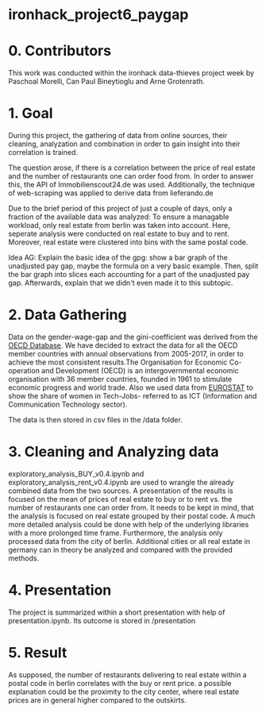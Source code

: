 # ironhack_project6_paygap

# 0. Contributors
This work was conducted within the ironhack data-thieves project week by Paschoal Morelli, Can Paul Bineytioglu and Arne Grotenrath.


# 1. Goal
During this project, the gathering of data from online sources, their cleaning, analyzation and combination in order to gain insight into their correlation is trained.

The question arose, if there is a correlation between the price of real estate and the number of restaurants one can order food from.
In order to answer this, the API of Immobilienscout24.de was used. Additionally, the technique of web-scraping was applied to derive data from lieferando.de

Due to the brief period of this project of just a couple of days, only a fraction of the available data was analyzed: To ensure a managable workload, only real estate from berlin was taken into account. Here, seperate analysis were conducted on real estate to buy and to rent. Moreover, real estate were clustered into bins with the same postal code.

Idea AG: Explain the basic idea of the gpg: show a bar graph of the unadjusted pay gap, maybe the formula on a very basic example. Then, split the bar graph into slices each accounting for a part of the unadjusted pay gap. Afterwards, explain that we didn't even made it to this subtopic.

# 2. Data Gathering
Data on the gender-wage-gap and the gini-coefficient was derived from the [OECD Database](https://data.oecd.org/earnwage/gender-wage-gap.htm). We have decided to extract the data for all the OECD member countries with annual observations from 2005-2017, in order to achieve the most consistent results.The Organisation for Economic Co-operation and Development (OECD) is an intergovernmental economic organisation with 36 member countries, founded in 1961 to stimulate economic progress and world trade. 
Also we used data from [EUROSTAT](https://ec.europa.eu/eurostat/web/products-datasets/-/isoc_sks_itsps) to show the share of women in Tech-Jobs- referred to as ICT (Information and Communication Technology sector).

The data is then stored in csv files in the /data folder.

# 3. Cleaning and Analyzing data
exploratory_analysis_BUY_v0.4.ipynb and exploratory_analysis_rent_v0.4.ipynb are used to wrangle the already combined data from the two sources. A presentation of the results is focused on the mean of prices of real estate to buy or to rent vs. the number of restaurants one can order from. It needs to be kept in mind, that the analysis is focused on real estate grouped by their postal code. A much more detailed analysis could be done with help of the underlying libraries with a more prolonged time frame.
Furthermore, the analysis only processed data from the city of berlin. Additional cities or all real estate in germany can in theory be analyzed and compared with the provided methods.


# 4. Presentation
The project is summarized within a short presentation with help of presentation.ipynb. Its outcome is stored in /presentation

# 5. Result
As supposed, the number of restaurants delivering to real estate within a postal code in berlin correlates with the buy or rent price. a possible explanation could be the proximity to the city center, where real estate prices are in general higher compared to the outskirts.
